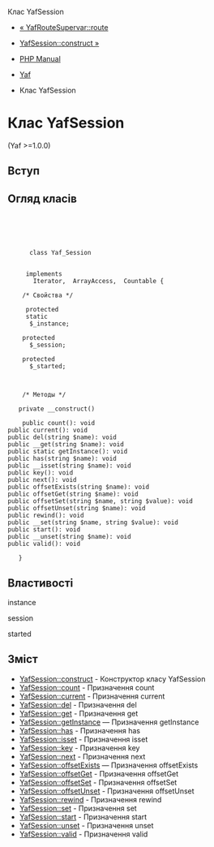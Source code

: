Клас YafSession

-   [« YafRouteSupervar::route](yaf-route-supervar.route.html)
    
-   [YafSession::construct »](yaf-session.construct.html)
    
-   [PHP Manual](index.html)
    
-   [Yaf](book.yaf.html)
    
-   Клас YafSession
    

# Клас YafSession

(Yaf >=1.0.0)

## Вступ

## Огляд класів

```classsynopsis


    
    
     
      class Yaf_Session
     

     implements 
       Iterator,  ArrayAccess,  Countable {
    
    /* Свойства */
    
     protected
     static
      $_instance;

    protected
      $_session;

    protected
      $_started;



    /* Методы */
    
   private __construct()

    public count(): void
public current(): void
public del(string $name): void
public __get(string $name): void
public static getInstance(): void
public has(string $name): void
public __isset(string $name): void
public key(): void
public next(): void
public offsetExists(string $name): void
public offsetGet(string $name): void
public offsetSet(string $name, string $value): void
public offsetUnset(string $name): void
public rewind(): void
public __set(string $name, string $value): void
public start(): void
public __unset(string $name): void
public valid(): void

   }
```

## Властивості

instance

session

started

## Зміст

-   [YafSession::construct](yaf-session.construct.html) - Конструктор класу YafSession
-   [YafSession::count](yaf-session.count.html) - Призначення count
-   [YafSession::current](yaf-session.current.html) - Призначення current
-   [YafSession::del](yaf-session.del.html) - Призначення del
-   [YafSession::get](yaf-session.get.html) - Призначення get
-   [YafSession::getInstance](yaf-session.getinstance.html) — Призначення getInstance
-   [YafSession::has](yaf-session.has.html) - Призначення has
-   [YafSession::isset](yaf-session.isset.html) - Призначення isset
-   [YafSession::key](yaf-session.key.html) - Призначення key
-   [YafSession::next](yaf-session.next.html) - Призначення next
-   [YafSession::offsetExists](yaf-session.offsetexists.html) — Призначення offsetExists
-   [YafSession::offsetGet](yaf-session.offsetget.html) - Призначення offsetGet
-   [YafSession::offsetSet](yaf-session.offsetset.html) - Призначення offsetSet
-   [YafSession::offsetUnset](yaf-session.offsetunset.html) - Призначення offsetUnset
-   [YafSession::rewind](yaf-session.rewind.html) - Призначення rewind
-   [YafSession::set](yaf-session.set.html) - Призначення set
-   [YafSession::start](yaf-session.start.html) - Призначення start
-   [YafSession::unset](yaf-session.unset.html) - Призначення unset
-   [YafSession::valid](yaf-session.valid.html) - Призначення valid